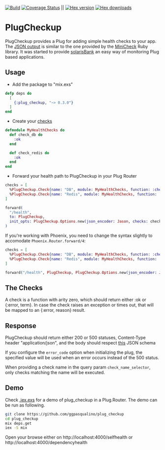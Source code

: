 [![Build](https://github.com/ggpasqualino/plug_checkup/workflows/Build/badge.svg?branch=master)](https://github.com/ggpasqualino/plug_checkup/actions?query=branch%3Amaster)
[![Coverage Status](https://coveralls.io/repos/github/ggpasqualino/plug_checkup/badge.svg?branch=master)](https://coveralls.io/github/ggpasqualino/plug_checkup?branch=master)
||
[![Hex version](https://img.shields.io/hexpm/v/plug_checkup.svg)](https://hex.pm/packages/plug_checkup)
[![Hex downloads](https://img.shields.io/hexpm/dt/plug_checkup.svg)](https://hex.pm/packages/plug_checkup)

# PlugCheckup

PlugCheckup provides a Plug for adding simple health checks to your app. The [JSON output](#response) is similar to the one provided by the [MiniCheck](https://github.com/workshare/mini-check) Ruby library. It was started to provide [solarisBank](https://www.solarisbank.de/en/) an easy way of monitoring Plug based applications.

## Usage

- Add the package to "mix.exs"
```elixir
defp deps do
  [
    {:plug_checkup, "~> 0.3.0"}
  ]
end
```

- Create your [checks](#the-checks)
```elixir
defmodule MyHealthChecks do
  def check_db do
    :ok
  end

  def check_redis do
    :ok
  end
end
```

- Forward your health path to PlugCheckup in your Plug Router
```elixir
checks = [
  %PlugCheckup.Check{name: "DB", module: MyHealthChecks, function: :check_db},
  %PlugCheckup.Check{name: "Redis", module: MyHealthChecks, function: :check_redis}
]

forward(
  "/health",
  to: PlugCheckup,
  init_opts: PlugCheckup.Options.new(json_encoder: Jason, checks: checks)
)
```

If you're working with Phoenix, you need to change the syntax slightly to
accomodate `Phoenix.Router.forward/4`:

```elixir
checks = [
  %PlugCheckup.Check{name: "DB", module: MyHealthChecks, function: :check_db},
  %PlugCheckup.Check{name: "Redis", module: MyHealthChecks, function: :check_redis}
]

forward("/health", PlugCheckup, PlugCheckup.Options.new(json_encoder: Jason, checks: checks))
```

## The Checks
A check is a function with arity zero, which should return either :ok or {:error, term}. In case the check raises an exception or times out, that will be mapped to an {:error, reason} result.

## Response

PlugCheckup should return either 200 or 500 statuses, Content-Type header "application/json", and the body should respect [this](priv/schemas/health_check_response.json) JSON schema

If you configure the `error_code` option when initializing the plug, the specified value will be used when an error occurs instead of the 500 status.

When providing a check name in the query param `check_name_selector`, only checks matching the name will be executed.

## Demo

Check [.iex.exs](.iex.exs) for a demo of plug_checkup in a Plug.Router. The demo can be run as following.
```sh
git clone https://github.com/ggpasqualino/plug_checkup
cd plug_checkup
mix deps.get
iex -S mix
```
Open your browse either on http://localhost:4000/selfhealth or http://localhost:4000/dependencyhealth
